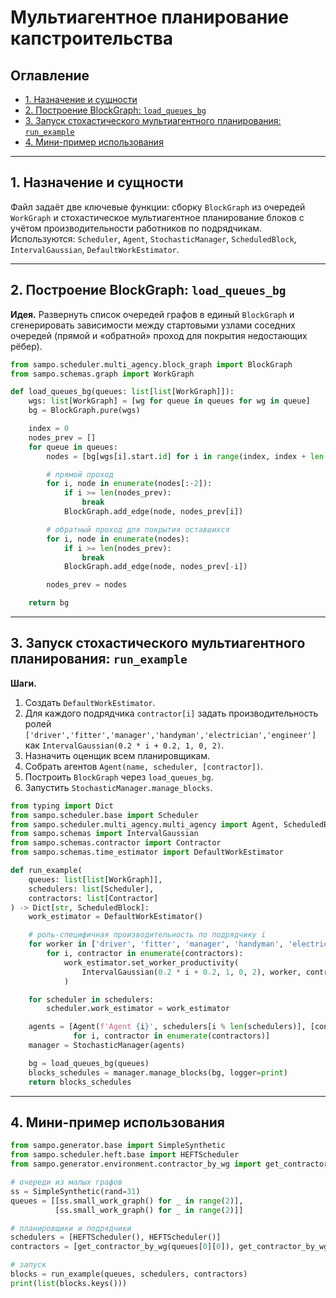 # Мультиагентное планирование капстроительства

## Оглавление

* [1. Назначение и сущности](#1-назначение-и-сущности)
* [2. Построение BlockGraph: `load_queues_bg`](#2-построение-blockgraph-load_queues_bg)
* [3. Запуск стохастического мультиагентного планирования: `run_example`](#3-запуск-стохастического-мультиагентного-планирования-run_example)
* [4. Мини-пример использования](#4-мини-пример-использования)

---

## 1. Назначение и сущности

Файл задаёт две ключевые функции: сборку `BlockGraph` из очередей `WorkGraph` и стохастическое мультиагентное планирование блоков с учётом производительности работников по подрядчикам. Используются: `Scheduler`, `Agent`, `StochasticManager`, `ScheduledBlock`, `IntervalGaussian`, `DefaultWorkEstimator`.&#x20;

---

## 2. Построение BlockGraph: `load_queues_bg`

**Идея.** Развернуть список очередей графов в единый `BlockGraph` и сгенерировать зависимости между стартовыми узлами соседних очередей (прямой и «обратной» проход для покрытия недостающих рёбер).&#x20;

```python
from sampo.scheduler.multi_agency.block_graph import BlockGraph
from sampo.schemas.graph import WorkGraph

def load_queues_bg(queues: list[list[WorkGraph]]):
    wgs: list[WorkGraph] = [wg for queue in queues for wg in queue]
    bg = BlockGraph.pure(wgs)

    index = 0
    nodes_prev = []
    for queue in queues:
        nodes = [bg[wgs[i].start.id] for i in range(index, index + len(queue))]

        # прямой проход
        for i, node in enumerate(nodes[:-2]):
            if i >= len(nodes_prev):
                break
            BlockGraph.add_edge(node, nodes_prev[i])

        # обратный проход для покрытия оставшихся
        for i, node in enumerate(nodes):
            if i >= len(nodes_prev):
                break
            BlockGraph.add_edge(node, nodes_prev[-i])

        nodes_prev = nodes

    return bg
```



---

## 3. Запуск стохастического мультиагентного планирования: `run_example`

**Шаги.**

1. Создать `DefaultWorkEstimator`.
2. Для каждого подрядчика `contractor[i]` задать производительность ролей `['driver','fitter','manager','handyman','electrician','engineer']` как `IntervalGaussian(0.2 * i + 0.2, 1, 0, 2)`.
3. Назначить оценщик всем планировщикам.
4. Собрать агентов `Agent(name, scheduler, [contractor])`.
5. Построить `BlockGraph` через `load_queues_bg`.
6. Запустить `StochasticManager.manage_blocks`.&#x20;

```python
from typing import Dict
from sampo.scheduler.base import Scheduler
from sampo.scheduler.multi_agency.multi_agency import Agent, ScheduledBlock, StochasticManager
from sampo.schemas import IntervalGaussian
from sampo.schemas.contractor import Contractor
from sampo.schemas.time_estimator import DefaultWorkEstimator

def run_example(
    queues: list[list[WorkGraph]],
    schedulers: list[Scheduler],
    contractors: list[Contractor]
) -> Dict[str, ScheduledBlock]:
    work_estimator = DefaultWorkEstimator()

    # роль-специфичная производительность по подрядчику i
    for worker in ['driver', 'fitter', 'manager', 'handyman', 'electrician', 'engineer']:
        for i, contractor in enumerate(contractors):
            work_estimator.set_worker_productivity(
                IntervalGaussian(0.2 * i + 0.2, 1, 0, 2), worker, contractor.id
            )

    for scheduler in schedulers:
        scheduler.work_estimator = work_estimator

    agents = [Agent(f'Agent {i}', schedulers[i % len(schedulers)], [contractor])
              for i, contractor in enumerate(contractors)]
    manager = StochasticManager(agents)

    bg = load_queues_bg(queues)
    blocks_schedules = manager.manage_blocks(bg, logger=print)
    return blocks_schedules
```



---

## 4. Мини-пример использования

```python
from sampo.generator.base import SimpleSynthetic
from sampo.scheduler.heft.base import HEFTScheduler
from sampo.generator.environment.contractor_by_wg import get_contractor_by_wg

# очереди из малых графов
ss = SimpleSynthetic(rand=31)
queues = [[ss.small_work_graph() for _ in range(2)],
          [ss.small_work_graph() for _ in range(2)]]

# планировщики и подрядчики
schedulers = [HEFTScheduler(), HEFTScheduler()]
contractors = [get_contractor_by_wg(queues[0][0]), get_contractor_by_wg(queues[1][0])]

# запуск
blocks = run_example(queues, schedulers, contractors)
print(list(blocks.keys()))
```
